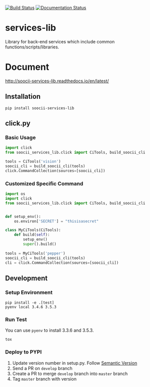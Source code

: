 [![Build Status](https://travis-ci.org/drmobile/services-lib.svg?branch=master)](https://travis-ci.org/drmobile/services-lib)
[![Documentation Status](https://readthedocs.org/projects/soocii-services-lib/badge/?version=latest)](http://soocii-services-lib.readthedocs.io/en/latest/?badge=latest)
# services-lib
Library for back-end services which include common functions/scripts/libraries.

# Document
http://soocii-services-lib.readthedocs.io/en/latest/

## Installation
```commandline
pip install soocii-services-lib
```

## click.py
### Basic Usage
```python
import click
from soocii_services_lib.click import CiTools, build_soocii_cli

tools = CiTools('vision')
soocii_cli = build_soocii_cli(tools)
click.CommandCollection(sources=[soocii_cli])
```

### Customized Specific Command
```python
import os
import click
from soocii_services_lib.click import CiTools, build_soocii_cli


def setup_env():
    os.environ['SECRET'] = "thisisasecret"

class MyCiTools(CiTools):
    def build(self):
        setup_env()
        super().build()
        
tools = MyCiTools('pepper')
soocii_cli = build_soocii_cli(tools)
cli = click.CommandCollection(sources=[soocii_cli])
```

## Development
### Setup Environment
```commandline
pip install -e .[test]
pyenv local 3.4.6 3.5.3
```

### Run Test
You can use `pyenv` to install 3.3.6 and 3.5.3.

```commandline
tox
```

### Deploy to PYPI
1. Update version number in setup.py. Follow [Semantic Version](http://semver.org/) 
2. Send a PR on `develop` branch
3. Create a PR to merge `develop` branch into `master` branch
4. Tag `master` branch with version
